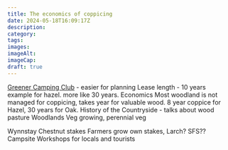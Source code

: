 ```yaml
---
title: The economics of coppicing
date: 2024-05-18T16:09:17Z
description: 
category: 
tags: 
images: 
imageAlt: 
imageCap: 
draft: true
---
```


[Greener Camping Club](https://www.greenercamping.org/about-us/) - easier for planning
Lease length - 10 years example for hazel. more like 30 years.
Economics 
Most woodland is not managed for coppicing, takes year for valuable wood. 8 year coppice for Hazel, 30 years for Oak. 
History of the Countryside - talks about wood pasture
Woodlands 
Veg growing, perennial veg 

Wynnstay Chestnut stakes
Farmers grow own stakes, Larch? SFS??
Campsite
Workshops for locals and tourists
